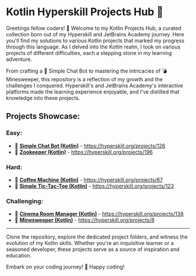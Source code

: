 # Kotlin Hyperskill Projects Hub 🚀

Greetings fellow coders! 👋 Welcome to my Kotlin Projects Hub, a curated collection born out of my Hyperskill and JetBrains Academy journey. Here you'll find my solutions to various Kotlin projects that marked my progress through this language. As I delved into the Kotlin realm, I took on various projects of different difficulties, each a stepping stone in my learning adventure.

From crafting a 🌱 Simple Chat Bot to mastering the intricacies of 💣 Minesweeper, this repository is a reflection of my growth and the challenges I conquered. Hyperskill's and JetBrains Academy's interactive platforms made the learning experience enjoyable, and I've distilled that knowledge into these projects.

## Projects Showcase:

### Easy:

-  🌱 **[Simple Chat Bot (Kotlin)](kotlin/Simple%20Chat%20Bot%20(Kotlin))** - https://hyperskill.org/projects/126
-  🌱 **[Zookeeper (Kotlin)](kotlin/Zookeper%20(Kotlin))** - https://hyperskill.org/projects/196

### Hard:

-  💪 **[Coffee Machine (Kotlin)](kotlin/Coffee%20Machine%20(Kotlin))** - https://hyperskill.org/projects/67
-  💪 **[Simple Tic-Tac-Toe (Kotlin)](kotlin/Simple%20Tic-Tac-Toe%20(Kotlin))** - https://hyperskill.org/projects/123

### Challenging:

-  🚀 **[Cinema Room Manager (Kotlin)](kotlin/Cinema%20Room%20Manager%20(Kotlin))** - https://hyperskill.org/projects/138
-  🚀 **[Minesweeper (Kotlin)](kotlin/Minesweeper%20(Kotlin))** - https://hyperskill.org/projects/8

---

Clone the repository, explore the dedicated project folders, and witness the evolution of my Kotlin skills. Whether you're an inquisitive learner or a seasoned developer, these projects serve as a source of inspiration and education.

Embark on your coding journey! 🚀 Happy coding!
